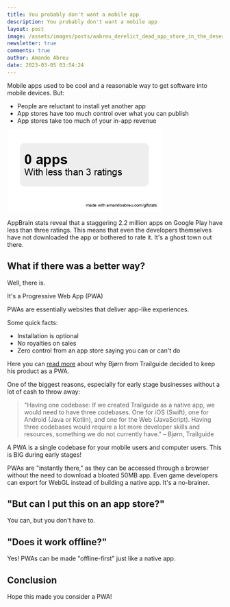 ```yaml
---
title: You probably don't want a mobile app
description: You probably don't want a mobile app
layout: post
image: /assets/images/posts/aabreu_derelict_dead_app_store_in_the_deserted_american_south_65185bdc-6995-41d3-9c18-1726a7554999.jpeg
newsletter: true
comments: true
author: Amando Abreu
date: 2023-03-05 03:54:24
---
```

Mobile apps used to be cool and a reasonable way to get software into mobile devices. But:

* People are reluctant to install yet another app
* App stores have too much control over what you can publish
* App stores take too much of your in-app revenue

![](/assets/images/posts/number_pills_fixed_pill.gif)

AppBrain stats reveal that a staggering 2.2 million apps on Google Play have less than three ratings. This means that even the developers themselves have not downloaded the app or bothered to rate it. It's a ghost town out there.

## What if there was a better way?

Well, there is.

It's a Progressive Web App (PWA)

PWAs are essentially websites that deliver app-like experiences.

Some quick facts:

* Installation is optional
* No royalties on sales
* Zero control from an app store saying you can or can't do

Here you can <a target="_blank" href="https://trailguide.no/news/why-not-native-app/" alt="pwa">read more</a> about why Bjørn from Trailguide decided to keep his product as a PWA.

One of the biggest reasons, especially for early stage businesses without a lot of cash to throw away:

> "Having one codebase: If we created Trailguide as a native app, we would need to have three codebases. One for iOS (Swift), one for Android (Java or Kotlin), and one for the Web (JavaScript). Having three codebases would require a lot more developer skills and resources, something we do not currently have." – Bjørn, Trailguide

A PWA is a single codebase for your mobile users and computer users. This is BIG during early stages!

PWAs are "instantly there," as they can be accessed through a browser without the need to download a bloated 50MB app. Even game developers can export for WebGL instead of building a native app. It's a no-brainer.

## "But can I put this on an app store?"

You can, but you don't have to.

## "Does it work offline?"

Yes! PWAs can be made "offline-first" just like a native app.

## Conclusion

Hope this made you consider a PWA!